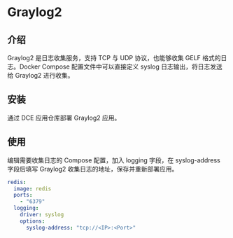 # Graylog2

## 介绍

Graylog2 是日志收集服务，支持 TCP 与 UDP 协议，也能够收集 GELF 格式的日志。Docker Compose 配置文件中可以直接定义 syslog 日志输出，将日志发送给 Graylog2 进行收集。

## 安装

通过 DCE 应用仓库部署 Graylog2 应用。

## 使用

编辑需要收集日志的 Compose 配置，加入 logging 字段，在 syslog-address 字段后填写 Graylog2 收集日志的地址，保存并重新部署应用。

```yaml
redis: 
  image: redis
  ports: 
    - "6379"
  logging:
    driver: syslog
    options:
      syslog-address: "tcp://<IP>:<Port>"
```